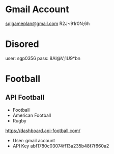 # Gmail Account
sqlgameplan@gmail.com
R2J~91r0N;6h

# Disored
user: sgp0356
pass: 8Al@V;1U9*bn

# Football
## API Football
- Football
- American Football
- Rugby

https://dashboard.api-football.com/
- User: gmail account
- API Key
abf1780c03074ff13a235b48f7f660a2



